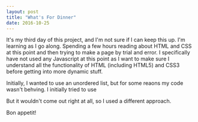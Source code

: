 ```yaml
---
layout: post
title: "What's For Dinner"
date: 2016-10-25
---
```


It's my third day of this project, and I'm not sure if I can keep this up.  I'm learning as I go along.  Spending a few hours reading about HTML and CSS at this point and then trying to make a page by trial and error.  I specifically have not used any Javascript at this point as I want to make sure I understand all the functionality of HTML (including HTML5) and CSS3 before getting into more dynamic stuff.

Initially, I wanted to use an unordered list, but for some reaons my code wasn't behving.  I initially tried to use 

<!-- li ul {
       display: nonoe;
}
li : hover>ul {
    display: block;
} -->

But it wouldn't come out right at all, so I used a different approach.

Bon appetit!
